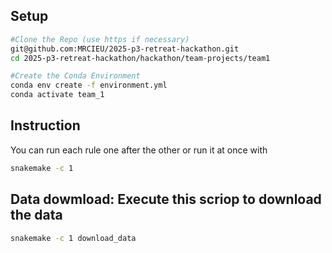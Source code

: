 ## Setup

```bash
#Clone the Repo (use https if necessary)
git@github.com:MRCIEU/2025-p3-retreat-hackathon.git
cd 2025-p3-retreat-hackathon/hackathon/team-projects/team1

#Create the Conda Environment
conda env create -f environment.yml
conda activate team_1
```

## Instruction
You can run each rule one after the other or run it at once with

```bash
snakemake -c 1
```


## Data dowmload: Execute this scriop to download the data
```bash
snakemake -c 1 download_data
```


